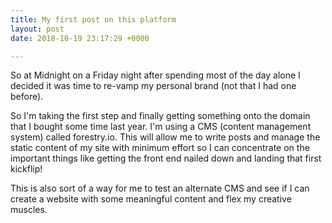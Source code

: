 ```yaml
---
title: My first post on this platform
layout: post
date: 2018-10-19 23:17:29 +0000

---
```

So at Midnight on a Friday night after spending most of the day alone I decided it was time to re-vamp my personal brand (not that I had one before).

So I'm taking the first step and finally getting something onto the domain that I bought some time last year. I'm using a CMS (content management system) called forestry.io. This will allow me to write posts and  manage the static content of my site with minimum effort so I can concentrate on the important things like getting the front end nailed down and landing that first kickflip!

This is also sort of a way for me to test an alternate CMS and see if I can create a website with some meaningful content and flex my creative muscles. 